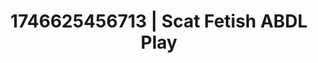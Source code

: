 ---
categories:
- Emotion-driven NSFW
- Erotic archetypes
- Erotic focus
- AI-generated
- Gender-fluid lovers
- Pleasure mapping
- ASMR
- Cosplay
image: /assets/images/1746625456713.jpg
layout: post
seo:
  description: Featured content with premium ABDL Play, Scat Fetish. HD images available.
  keywords: ABDL Play, Scat Fetish
  og_image: /assets/images/1746625456713.jpg
  schema_type: VisualArtwork
tags:
- '#1746625456713'
- ABDL Play
- Scat Fetish
title: 1746625456713 | Scat Fetish ABDL Play
---
